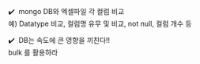 ✔️ &nbsp;mongo DB와 엑셀파일 각 컬럼 비교
<br> 예) Datatype 비교, 컬럼명 유무 및 비교, not null, 컬럼 개수 등

✔️ &nbsp;DB는 속도에 큰 영향을 끼친다!!
<br> bulk 를 활용하라

